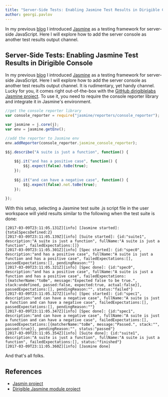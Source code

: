```yaml
---
title: "Server-Side Tests: Enabling Jasmine Test Results in Dirigible Console"
author: georgi.pavlov
---
```


In my previous [blog](https://thuf.github.io/dirigible-io/blogs/2017/03/10/blogs_apps_tests-jasmine.html) I introduced [Jasmine](https://jasmine.github.io/) as a testing framework for server-side JavaScript. Here I will explore how to add the server console as another test results output channel. 

Server-Side Tests: Enabling Jasmine Test Results in Dirigible Console
----

In my previous [blog](https://thuf.github.io/dirigible-io/blogs/2017/03/10/blogs_apps_tests-jasmine.html) I introduced [Jasmine](https://jasmine.github.io/) as a testing framework for server-side JavaScript. Here I will explore how to add the server console as another test results output channel. It is rudimentary, yet handy channel. Lucky for you, it comes right out-of-the-box with the [GitHub dirigiblelabs Jasmine project](https://github.com/dirigiblelabs/jasmine).
To use it, you need to require the console reporter library and integrate it in Jasmine's environment.
  
```javascript
//get the console reporter library
var console_reporter = require("jasmine/reporters/console_reporter");

var jasmine = j.core(j);
var env = jasmine.getEnv();

//add the reporter to Jasmine env 
env.addReporter(console_reporter.jasmine_console_reporter);

$$j.describe("A suite is just a function", function() {
    
	$$j.it("and has a positive case", function() {
    	$$j.expect(false).toBe(true);
    });
    
    $$j.it("and can have a negative case", function() {
    	$$j.expect(false).not.toBe(true);
    });   
    
});
```

With this setup, selecting a Jasmine test suite .js script file in the user workspace will yield results similar to the following when the test suite is done:

```text
[2017-03-09T23:11:05.131Z][info] [Jasmine started]: {totalSpecsDefined:2}
[2017-03-09T23:11:05.139Z][info] [Suite started]: {id:"suite1", description:"A suite is just a function", fullName:"A suite is just a function", failedExpectations:[]}
[2017-03-09T23:11:05.301Z][info] [Spec started]: {id:"spec0", description:"and has a positive case", fullName:"A suite is just a function and has a positive case", failedExpectations:[], passedExpectations:[], pendingReason:""}
[2017-03-09T23:11:05.321Z][info] [Spec done]: {id:"spec0", description:"and has a positive case", fullName:"A suite is just a function and has a positive case", failedExpectations:[{matcherName:"toBe", message:"Expected false to be true.", stack:undefined, passed:false, expected:true, actual:false}], passedExpectations:[], pendingReason:"", status:"failed"}
[2017-03-09T23:11:05.327Z][info] [Spec started]: {id:"spec1", description:"and can have a negative case", fullName:"A suite is just a function and can have a negative case", failedExpectations:[], passedExpectations:[], pendingReason:""}
[2017-03-09T23:11:05.347Z][info] [Spec done]: {id:"spec1", description:"and can have a negative case", fullName:"A suite is just a function and can have a negative case", failedExpectations:[], passedExpectations:[{matcherName:"toBe", message:"Passed.", stack:"", passed:true}], pendingReason:"", status:"passed"}
[2017-03-09T23:11:05.354Z][info] [Suite done]: {id:"suite1", description:"A suite is just a function", fullName:"A suite is just a function", failedExpectations:[], status:"finished"}
[2017-03-09T23:11:05.360Z][info] [Jasmine done]
```
And that's all folks.

## References

* [Jasmin project](https://jasmine.github.io/)
* [Dirigible Jasmine module project](https://github.com/dirigiblelabs/jasmine)
